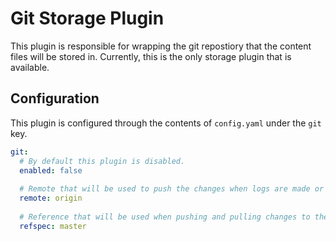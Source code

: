 # Git Storage Plugin

This plugin is responsible for wrapping the git repostiory that the content files will be stored in.  Currently, this 
is the only storage plugin that is available.

## Configuration

This plugin is configured through the contents of `config.yaml` under the `git` key.

```yaml
git:
  # By default this plugin is disabled.
  enabled: false
  
  # Remote that will be used to push the changes when logs are made or modified
  remote: origin
  
  # Reference that will be used when pushing and pulling changes to the remote repository
  refspec: master
```
